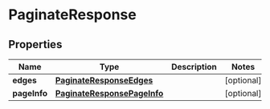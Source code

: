 

# PaginateResponse


## Properties

| Name | Type | Description | Notes |
|------------ | ------------- | ------------- | -------------|
|**edges** | [**PaginateResponseEdges**](PaginateResponseEdges.md) |  |  [optional] |
|**pageInfo** | [**PaginateResponsePageInfo**](PaginateResponsePageInfo.md) |  |  [optional] |



